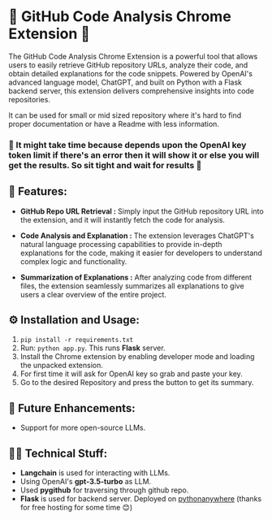 # 🌟 GitHub Code Analysis Chrome Extension 🌟

The GitHub Code Analysis Chrome Extension is a powerful tool that allows users to easily retrieve GitHub repository URLs, analyze their code, and obtain detailed explanations for the code snippets. Powered by OpenAI's advanced language model, ChatGPT, and built on Python with a Flask backend server, this extension delivers comprehensive insights into code repositories.

It can be used for small or mid sized repository where it's hard to find proper documentation or have a Readme with less information.

### 🚨 It might take time because depends upon the OpenAI key token limit if there's an error then it will show it or else you will get the results. So sit tight and wait for results 🚨

## 🚀 Features:

- **GitHub Repo URL Retrieval :** Simply input the GitHub repository URL into the extension, and it will instantly fetch the code for analysis.

- **Code Analysis and Explanation :** The extension leverages ChatGPT's natural language processing capabilities to provide in-depth explanations for the code, making it easier for developers to understand complex logic and functionality.

- **Summarization of Explanations :** After analyzing code from different files, the extension seamlessly summarizes all explanations to give users a clear overview of the entire project.

## ⚙️ Installation and Usage:

1. `pip install -r requirements.txt`
2. Run: `python app.py`. This runs **Flask** server.
3. Install the Chrome extension by enabling developer mode and loading the unpacked extension.
4. For first time it will ask for OpenAI key so grab and paste your key.
5. Go to the desired Repository and press the button to get its summary. 

## 🎯 Future Enhancements:

- Support for more open-source LLMs.

## 🧑‍💻 Technical Stuff:

- **Langchain** is used for interacting with LLMs.
- Using OpenAI's **gpt-3.5-turbo** as LLM.
- Used **pygithub** for traversing through github repo.
- **Flask** is used for backend server. Deployed on [pythonanywhere](https://www.pythonanywhere.com/) (thanks for free hosting for some time 😊)
